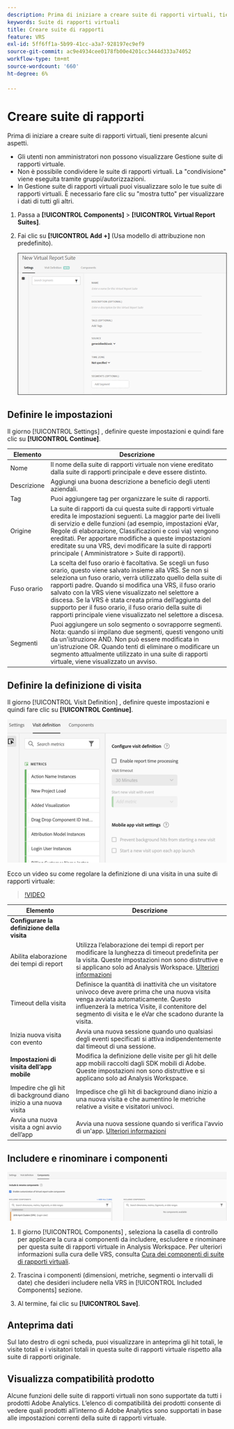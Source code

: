 ```yaml
---
description: Prima di iniziare a creare suite di rapporti virtuali, tieni presente alcuni aspetti.
keywords: Suite di rapporti virtuali
title: Creare suite di rapporti
feature: VRS
exl-id: 5ff6ff1a-5b99-41cc-a3a7-928197ec9ef9
source-git-commit: ac9e4934cee0178fb00e4201cc3444d333a74052
workflow-type: tm+mt
source-wordcount: '660'
ht-degree: 6%

---
```


# Creare suite di rapporti

Prima di iniziare a creare suite di rapporti virtuali, tieni presente alcuni aspetti.

* Gli utenti non amministratori non possono visualizzare Gestione suite di rapporti virtuale.
* Non è possibile condividere le suite di rapporti virtuali. La &quot;condivisione&quot; viene eseguita tramite gruppi/autorizzazioni.
* In Gestione suite di rapporti virtuali puoi visualizzare solo le tue suite di rapporti virtuali. È necessario fare clic su &quot;mostra tutto&quot; per visualizzare i dati di tutti gli altri.

1. Passa a **[!UICONTROL Components]** > **[!UICONTROL Virtual Report Suites]**.
1. Fai clic su **[!UICONTROL Add +]** (Usa modello di attribuzione non predefinito).

   ![](assets/new_vrs.png)

## Definire le impostazioni

Il giorno [!UICONTROL Settings] , definire queste impostazioni e quindi fare clic su **[!UICONTROL Continue]**.

| Elemento | Descrizione |
| --- |--- |
| Nome | Il nome della suite di rapporti virtuale non viene ereditato dalla suite di rapporti principale e deve essere distinto. |
| Descrizione | Aggiungi una buona descrizione a beneficio degli utenti aziendali. |
| Tag | Puoi aggiungere tag per organizzare le suite di rapporti. |
| Origine | La suite di rapporti da cui questa suite di rapporti virtuale eredita le impostazioni seguenti. La maggior parte dei livelli di servizio e delle funzioni (ad esempio, impostazioni eVar, Regole di elaborazione, Classificazioni e così via) vengono ereditati. Per apportare modifiche a queste impostazioni ereditate su una VRS, devi modificare la suite di rapporti principale ( Amministratore > Suite di rapporti). |
| Fuso orario | La scelta del fuso orario è facoltativa. Se scegli un fuso orario, questo viene salvato insieme alla VRS. Se non si seleziona un fuso orario, verrà utilizzato quello della suite di rapporti padre.  Quando si modifica una VRS, il fuso orario salvato con la VRS viene visualizzato nel selettore a discesa. Se la VRS è stata creata prima dell’aggiunta del supporto per il fuso orario, il fuso orario della suite di rapporti principale viene visualizzato nel selettore a discesa. |
| Segmenti  | Puoi aggiungere un solo segmento o sovrapporre segmenti.   Nota: quando si impilano due segmenti, questi vengono uniti da un&#39;istruzione AND. Non può essere modificata in un&#39;istruzione OR. Quando tenti di eliminare o modificare un segmento attualmente utilizzato in una suite di rapporti virtuale, viene visualizzato un avviso. |

## Definire la definizione di visita

Il giorno [!UICONTROL Visit Definition] , definire queste impostazioni e quindi fare clic su **[!UICONTROL Continue]**.

![](assets/visit-definition.png)

Ecco un video su come regolare la definizione di una visita in una suite di rapporti virtuale:

>[!VIDEO](https://video.tv.adobe.com/v/23545/?quality=12)

| Elemento | Descrizione |
| --- |--- |
| **Configurare la definizione della visita** |  |
| Abilita elaborazione dei tempi di report | Utilizza l’elaborazione dei tempi di report per modificare la lunghezza di timeout predefinita per la visita. Queste impostazioni non sono distruttive e si applicano solo ad Analysis Workspace. [Ulteriori informazioni](/help/components/vrs/vrs-report-time-processing.md) |
| Timeout della visita | Definisce la quantità di inattività che un visitatore univoco deve avere prima che una nuova visita venga avviata automaticamente. Questo influenzerà la metrica Visite, il contenitore del segmento di visita e le eVar che scadono durante la visita. |
| Inizia nuova visita con evento | Avvia una nuova sessione quando uno qualsiasi degli eventi specificati si attiva indipendentemente dal timeout di una sessione. |
| **Impostazioni di visita dell’app mobile** | Modifica la definizione delle visite per gli hit delle app mobili raccolti dagli SDK mobili di Adobe. Queste impostazioni non sono distruttive e si applicano solo ad Analysis Workspace. |
| Impedire che gli hit di background diano inizio a una nuova visita | Impedisce che gli hit di background diano inizio a una nuova visita e che aumentino le metriche relative a visite e visitatori univoci. |
| Avvia una nuova visita a ogni avvio dell’app | Avvia una nuova sessione quando si verifica l&#39;avvio di un&#39;app. [Ulteriori informazioni](/help/components/vrs/vrs-mobile-visit-processing.md) |

## Includere e rinominare i componenti

![](assets/components.png)

1. Il giorno [!UICONTROL Components] , seleziona la casella di controllo per applicare la cura ai componenti da includere, escludere e rinominare per questa suite di rapporti virtuale in Analysis Workspace.
Per ulteriori informazioni sulla cura delle VRS, consulta [Cura dei componenti di suite di rapporti virtuali](https://experienceleague.adobe.com/docs/analytics/components/virtual-report-suites/vrs-components.html#virtual-report-suites).

1. Trascina i componenti (dimensioni, metriche, segmenti o intervalli di date) che desideri includere nella VRS in [!UICONTROL Included Components] sezione.

1. Al termine, fai clic su **[!UICONTROL Save]**.

## Anteprima dati

Sul lato destro di ogni scheda, puoi visualizzare in anteprima gli hit totali, le visite totali e i visitatori totali in questa suite di rapporti virtuale rispetto alla suite di rapporti originale.

## Visualizza compatibilità prodotto

Alcune funzioni delle suite di rapporti virtuali non sono supportate da tutti i prodotti Adobe Analytics. L’elenco di compatibilità dei prodotti consente di vedere quali prodotti all’interno di Adobe Analytics sono supportati in base alle impostazioni correnti della suite di rapporti virtuale.
